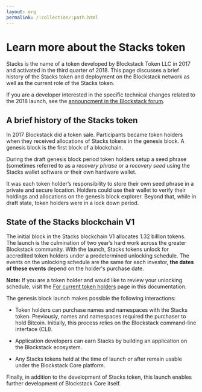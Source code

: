 ```yaml
---
layout: org
permalink: /:collection/:path.html
---
```

# Learn more about the Stacks token

Stacks is the name of a token developed by Blockstack Token LLC in 2017 and
activated in the third quarter of 2018. This page discusses a brief history of
the Stacks token and deployment on the Blockstack network as well as the current
role of the Stacks token.

If you are a developer interested in the specific technical changes related to
the 2018 launch, see the <a href="https://forum.blockstack.org/t/blockstack-annual-hard-fork-2018/6518" target="\blank" >announcment in the Blockstack forum</a>.

## A brief history of the Stacks token

In 2017 Blockstack did a token sale. Participants became token holders when they
received allocations of Stacks tokens in the genesis block. A genesis block is
the first block of a blockchain.

During the draft genesis block period token holders setup a seed phrase
(sometimes referred to as a _recovery phrase_ or a _recovery seed_ using the
Stacks wallet software or their own hardware wallet.

It was each token holder’s responsibility to store their own seed phrase in a
private and secure location. Holders could use their wallet to verify their
holdings and allocations on the genesis block explorer. Beyond that, while in
draft state, token holders were in a lock down period.

## State of the Stacks blockchain V1

The initial block in the Stacks blockchain V1 allocates 1.32 billion
tokens. The launch is the culmination of two year’s hard work across the greater
Blockstack community. With the launch, Stacks tokens unlock for accredited token
holders under a predetermined unlocking schedule. The events on the unlocking
schedule are the same for each investor, **the dates of these events** depend on the
holder's purchase date.

<div class="uk-alert-success" uk-alert><b>Note:</b> If you are a token holder
and would like to review your unlocking schedule, visit the <a
href="tokenholders.html">For current token holders</a> page in this
documentation.</div>

The genesis block launch makes possible the following interactions:

* Token holders can purchase names and namespaces with the Stacks token. Previously, names and namespaces required the purchaser to hold Bitcoin. Initially, this process relies on the Blockstack command-line interface (CLI).

* Application developers can earn Stacks by building an application on the Blockstack ecosystem.

* Any Stacks tokens held at the time of launch or after remain usable under the Blockstack Core platform.

Finally, in addition to the development of Stacks token, this launch enables
further development of Blockstack Core itself.
